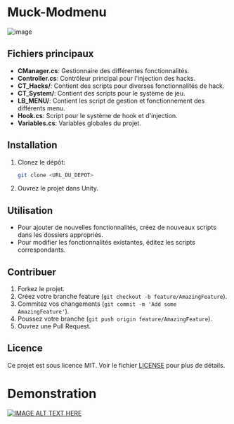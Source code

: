 # Muck-Modmenu
![image](https://user-images.githubusercontent.com/75644109/222148114-d960ee2d-a1fc-440e-b40f-b13be35fd439.png)


## Fichiers principaux

- **CManager.cs**: Gestionnaire des différentes fonctionnalités.
- **Controller.cs**: Contrôleur principal pour l'injection des hacks.
- **CT_Hacks/**: Contient des scripts pour diverses fonctionnalités de hack.
- **CT_System/**: Contient des scripts pour le système de jeu.
- **LB_MENU/**: Contient les script de gestion et fonctionnement des différents menu.
- **Hook.cs**: Script pour le système de hook et d'injection.
- **Variables.cs**: Variables globales du projet.

## Installation

1. Clonez le dépôt:
    ```sh
    git clone <URL_DU_DEPOT>
    ```
2. Ouvrez le projet dans Unity.

## Utilisation

- Pour ajouter de nouvelles fonctionnalités, créez de nouveaux scripts dans les dossiers appropriés.
- Pour modifier les fonctionnalités existantes, éditez les scripts correspondants.

## Contribuer

1. Forkez le projet.
2. Créez votre branche feature (`git checkout -b feature/AmazingFeature`).
3. Commitez vos changements (`git commit -m 'Add some AmazingFeature'`).
4. Poussez votre branche (`git push origin feature/AmazingFeature`).
5. Ouvrez une Pull Request.

## Licence

Ce projet est sous licence MIT. Voir le fichier [LICENSE](LICENSE) pour plus de détails.

# Demonstration

[![IMAGE ALT TEXT HERE](https://img.youtube.com/vi/Ynt5cI1-O4U/0.jpg)](https://www.youtube.com/watch?v=Ynt5cI1-O4U)   
